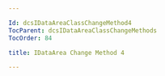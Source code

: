 ```yaml
---

Id: dcsIDataAreaClassChangeMethod4
TocParent: dcsIDataAreaClassChangeMethods
TocOrder: 84

title: IDataArea Change Method 4

---
```


